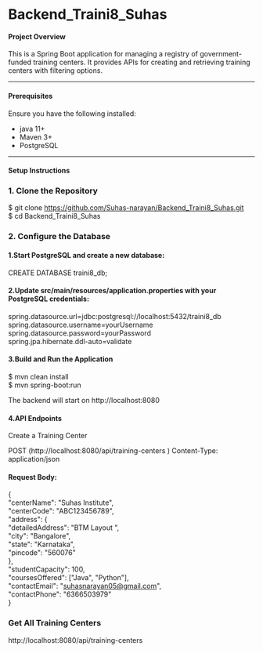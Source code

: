 # Backend_Traini8_Suhas

#### Project Overview

This is a Spring Boot application for managing a registry of government-funded training centers. It provides APIs for creating and retrieving training centers with filtering options.

___

#### Prerequisites

Ensure you have the following installed:
* java 11+
* Maven 3+
* PostgreSQL
___

#### Setup Instructions

### 1. Clone the Repository

$ git clone https://github.com/Suhas-narayan/Backend_Traini8_Suhas.git   
$ cd Backend_Traini8_Suhas

### 2. Configure the Database

#### 1.Start PostgreSQL and create a new database:  

   CREATE DATABASE traini8_db;

#### 2.Update src/main/resources/application.properties with your PostgreSQL credentials:  

  spring.datasource.url=jdbc:postgresql://localhost:5432/traini8_db  
  spring.datasource.username=yourUsername  
  spring.datasource.password=yourPassword  
  spring.jpa.hibernate.ddl-auto=validate  

#### 3.Build and Run the Application  
   $ mvn clean install  
   $ mvn spring-boot:run

The backend will start on http://localhost:8080  

#### 4.API Endpoints  
Create a Training Center  
  
POST (http://localhost:8080/api/training-centers )
Content-Type: application/json 

#### Request Body:  
  
{  
  "centerName": "Suhas Institute",  
  "centerCode": "ABC123456789",  
  "address": {  
    "detailedAddress": "BTM Layout ",  
    "city": "Bangalore",  
    "state": "Karnataka",  
    "pincode": "560076"  
  },  
  "studentCapacity": 100,  
  "coursesOffered": ["Java", "Python"],  
  "contactEmail": "suhasnarayan05@gmail.com",  
  "contactPhone": "6366503979"  
}  

### Get All Training Centers  

http://localhost:8080/api/training-centers  







  
